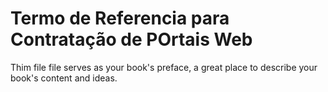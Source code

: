 Termo de Referencia para Contratação de POrtais Web
======================================================


Thim file file serves as your book's preface, a great place to describe your book's content and ideas.
